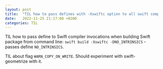 ```yaml
---
layout: post
title:  "TIL how to pass defines with -Xswiftc option to all swift compiler invocations."
date:   2022-11-25 21:17:00 +0200
categories: TIL
---
```

TIL how to pass define to Swift compiler invocations when building Swift package from command line: `swift build -Xswiftc -DNO_INTRINSICS` - passes define `NO_INTRINSICS`.

TIL about flag `WARN_COPY_ON_WRITE`. Should experiment with swift-geometrize with it.
